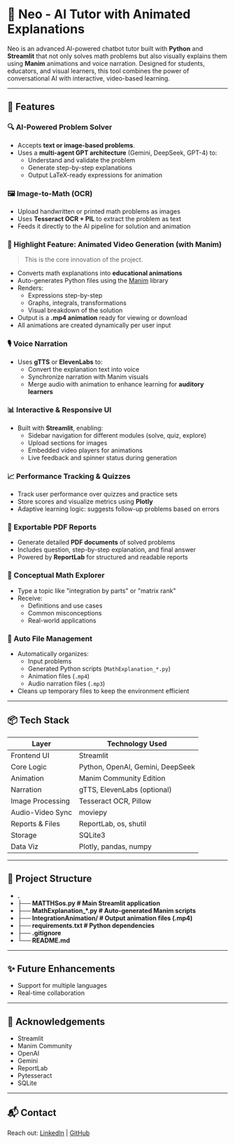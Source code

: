 # 🧮 Neo - AI Tutor with Animated Explanations

Neo is an advanced AI-powered chatbot tutor built with **Python** and **Streamlit** that not only solves math problems but also visually explains them using **Manim** animations and voice narration. Designed for students, educators, and visual learners, this tool combines the power of conversational AI with interactive, video-based learning.

---
## 🚀 Features

### 🔍 AI-Powered Problem Solver
- Accepts **text or image-based problems**.
- Uses a **multi-agent GPT architecture** (Gemini, DeepSeek, GPT-4) to:
  - Understand and validate the problem
  - Generate step-by-step explanations
  - Output LaTeX-ready expressions for animation

### 🖼️ Image-to-Math (OCR)
- Upload handwritten or printed math problems as images
- Uses **Tesseract OCR + PIL** to extract the problem as text
- Feeds it directly to the AI pipeline for solution and animation

### 🎥 Highlight Feature: Animated Video Generation (with Manim)
> This is the core innovation of the project.

- Converts math explanations into **educational animations**
- Auto-generates Python files using the [Manim](https://www.manim.community/) library
- Renders:
  - Expressions step-by-step
  - Graphs, integrals, transformations
  - Visual breakdown of the solution
- Output is a **.mp4 animation** ready for viewing or download
- All animations are created dynamically per user input

### 🎙️ Voice Narration
- Uses **gTTS** or **ElevenLabs** to:
  - Convert the explanation text into voice
  - Synchronize narration with Manim visuals
  - Merge audio with animation to enhance learning for **auditory learners**

### 📊 Interactive & Responsive UI
- Built with **Streamlit**, enabling:
  - Sidebar navigation for different modules (solve, quiz, explore)
  - Upload sections for images
  - Embedded video players for animations
  - Live feedback and spinner status during generation

### 📈 Performance Tracking & Quizzes
- Track user performance over quizzes and practice sets
- Store scores and visualize metrics using **Plotly**
- Adaptive learning logic: suggests follow-up problems based on errors

### 🧾 Exportable PDF Reports
- Generate detailed **PDF documents** of solved problems
- Includes question, step-by-step explanation, and final answer
- Powered by **ReportLab** for structured and readable reports

### 🧠 Conceptual Math Explorer
- Type a topic like "integration by parts" or "matrix rank"
- Receive:
  - Definitions and use cases
  - Common misconceptions
  - Real-world applications

### 📁 Auto File Management
- Automatically organizes:
  - Input problems
  - Generated Python scripts (`MathExplanation_*.py`)
  - Animation files (`.mp4`)
  - Audio narration files (`.mp3`)
- Cleans up temporary files to keep the environment efficient

---

## 📦 Tech Stack

| Layer            | Technology Used                  |
|------------------|----------------------------------|
| Frontend UI      | Streamlit                        |
| Core Logic       | Python, OpenAI, Gemini, DeepSeek |
| Animation        | Manim Community Edition          |
| Narration        | gTTS, ElevenLabs (optional)      |
| Image Processing | Tesseract OCR, Pillow            |
| Audio-Video Sync | moviepy                          |
| Reports & Files  | ReportLab, os, shutil            |
| Storage          | SQLite3                          |
| Data Viz         | Plotly, pandas, numpy            |

---

## 📁 Project Structure

- **.**
- **├── MATTHSos.py                       # Main Streamlit application**
- **├── MathExplanation_*.py              # Auto-generated Manim scripts**
- **├── IntegrationAnimation/             # Output animation files (.mp4)**
- **├── requirements.txt                  # Python dependencies**
- **├── .gitignore**
- **└── README.md**

---

## ✨ Future Enhancements

- Support for multiple languages
- Real-time collaboration
  
---

## 🙌 Acknowledgements

- Streamlit
- Manim Community
- OpenAI
- Gemini
- ReportLab
- Pytesseract
- SQLite

---

## 📬 Contact

Reach out: [LinkedIn](https://www.linkedin.com/in/joshua-ranish-t-1065822b9) | [GitHub](https://github.com/Joshua-Ranish-T)
